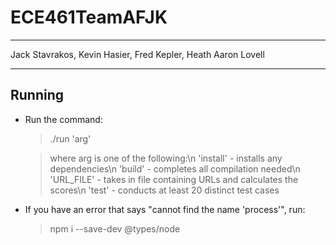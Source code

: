 # ECE461TeamAFJK
---

Jack Stavrakos, Kevin Hasier, Fred Kepler, Heath Aaron Lovell

---

## Running 
* Run the command:
    > ./run 'arg'
    
    > where arg is one of the following:\n
    > 'install'   - installs any dependencies\n
    > 'build'     - completes all compilation needed\n
    > 'URL_FILE'  - takes in file containing URLs and calculates the scores\n
    > 'test'      - conducts at least 20 distinct test cases

* If you have an error that says "cannot find the name 'process'", run:
    > npm i --save-dev @types/node